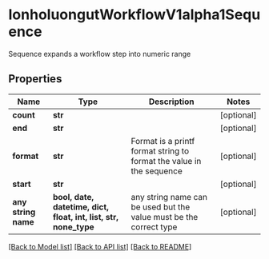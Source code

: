 # IonholuongutWorkflowV1alpha1Sequence

Sequence expands a workflow step into numeric range

## Properties
Name | Type | Description | Notes
------------ | ------------- | ------------- | -------------
**count** | **str** |  | [optional] 
**end** | **str** |  | [optional] 
**format** | **str** | Format is a printf format string to format the value in the sequence | [optional] 
**start** | **str** |  | [optional] 
**any string name** | **bool, date, datetime, dict, float, int, list, str, none_type** | any string name can be used but the value must be the correct type | [optional]

[[Back to Model list]](../README.md#documentation-for-models) [[Back to API list]](../README.md#documentation-for-api-endpoints) [[Back to README]](../README.md)


